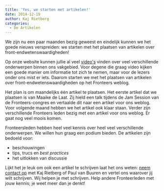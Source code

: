 ```yaml
---
title: 'Yes, we starten met artikelen!'
date: 2014-12-19
author: Kaj Rietberg
categories:
  - De Artikelen
---
```


We zijn nu een paar maanden bezig geweest en eindelijk kunnen we het goede nieuws verspreiden: we starten met het plaatsen van artikelen over front-endwetenswaardigheden!

Op onze website kunnen jullie al veel [video's](/videos) vinden over veel verschillende onderwerpen binnen ons vakgebied. Voor degene die graag video kijken een goede manier om informatie tot zich te nemen, maar voor de lezers onder ons mist er iets. Daarom starten we met het plaatsen van artikelen over front-endwetenswaardigheden op het Fronteers weblog.

Het plan is om maandelijks één artikel te plaatsen. Het eerste artikel dat we plaatsen is van Maaike de Laat. Zij hield een talk tijdens de Jam Session van de Fronteers-congres en vertaalde dit naar een artikel voor ons weblog. Voor volgende maand hebben we het artikel ook klaar staan. Verder zijn verschillende Fronteers leden bezig met een artikel voor ons weblog. Er gaat nog veel moois komen.

Fronteersleden hebben heel veel kennis over heel veel verschillende onderwerpen. We willen hun graag een podium bieden. De artikelen zijn bedoeld voor:

- beschouwingen
- tips, trucs en _best practices_
- het uitlokken van discussie

Lijkt het je leuk om ook een artikel te schrijven laat het ons weten: [neem contact op](/contact) met Kaj Rietberg of Paul van Buuren en vertel ons waarover jij wilt schrijven. Wij helpen je met schrijven. Help andere Fronteerleden met jouw kennis; je weet meer dan je denkt!
